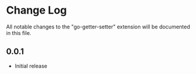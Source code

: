 # Change Log

All notable changes to the "go-getter-setter" extension will be documented in this file.

## 0.0.1

- Initial release
